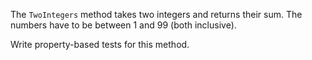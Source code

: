 The `TwoIntegers` method takes two integers and returns their sum.
The numbers have to be between 1 and 99 (both inclusive).

Write property-based tests for this method.
